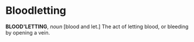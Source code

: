 # Bloodletting

**BLOOD'LETTING**, _noun_ \[blood and let.\] The act of letting blood, or bleeding by opening a vein.